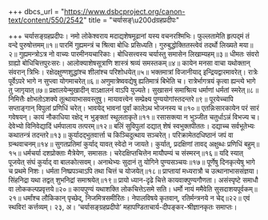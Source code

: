 +++
dbcs_url = "https://www.dsbcproject.org/canon-text/content/550/2542"
title = "चर्यासङ्\u200dग्रहप्रदीपः"

+++
चर्यासङ्‍ग्रहप्रदीपः।
नमो लोकेश्वराय
मदाद्यशेषमूढानां यस्य वचनरश्मिभिः।
फुल्लतामेति हृत्पद्‍मं तं वन्दे पुरुषोत्तमम्॥१॥
पारमिं गुह्यमन्त्रं च श्रित्वा बोधिः प्रसिध्यति।
गुरुबुद्धोक्तितस्त्वेवं तदर्थो लिख्यते मया॥२॥
गुह्यमन्त्रोऽत्र नो वाच्यः पारमीनयचारिकाः।
बोधिसत्त्वस्य चर्यास्तु समासेन लिखाम्यहम्॥३॥
धीमतः संवरो ग्राह्यो बोधिचित्तपुरःसरः।
आलोक्याशेषसूत्राणि शास्त्रं श्रव्यं समस्तकम्॥४॥
कायेन मनसा वाचा यथोक्तान् संवरान् त्रिभिः।
रक्षेदक्षुण्णशुद्धांश्च शीलांश्च परिशोधयेत्॥५॥
भक्तमात्रां विजानीयाद् इन्द्रियद्वारमावरेत्।
रात्रेः पूर्वेऽपरे भागे न सुप्त्वा योगमाचरेत्॥६॥
अणुमात्रेष्ववद्येषु ह्यतिमात्रं बिभेति च।
रात्रेर्भागत्रयं कृत्वा ह्यन्त्ये भागे तु जागृयात्॥७॥
प्रक्षालयेन्मुखादीन् वाऽक्षालनं वाऽपि युज्यते।
सुखासनं समाश्रित्य धर्माणां धर्मतां स्मरेत्॥८॥
निमित्तैः क्षोभतोऽशक्ये तूत्थायाभासवस्तुषु।
मायावत्त्वेन सम्प्रेक्ष्य पुण्ययोगांस्तदन्तरे॥९॥
पूरयेच्चापि सप्ताङ्गान् विपुलां प्रणिधिं चरेत्।
भावयेद् भावनां पूर्वां कालेऽथ भोजनस्य च॥१०॥
एतन्निःसारकायेन परं सारं गवेषयन्।
कायं नौकाधिया रक्षेद् न भुङ्‍क्तां स्थूलताकृते॥११॥
रसासक्त्या न भुञ्जीत चतुर्धाऽन्नं विभज्य च।
देवेभ्यो विनिवेद्यादिं धर्मपालाय तत्परम्॥१२॥
बलिं सुविपुलां दद्यात् शेषं स्वभुक्तपीततः।
दद्याच्च सर्वभूतेभ्यः कथातन्त्रं तदन्तरे॥१३॥
कुर्यादद्भुतवार्त्ता च किञ्चिदुत्थाय सञ्चरेत्।
परिक्रामेतदधिष्ठानं जपं वा ग्रन्थवाचनम्॥१४॥
सुगतप्रतिमां कुर्याद् यावत् स्वेदो न जायते।
कुर्यात्, प्रदक्षिणां तावद् अक्षुब्धः प्रणिधिं बहुम्॥१५॥
धर्मचर्या दशप्रोक्ताः मैत्रेयेण, समासतः।
चरेदक्षिप्तचित्तेन मायौपम्यं च संस्मरन्॥१६॥
यदि स्यात् पूजयेत् संघं कुर्याद् वा बालकोत्सवम्।
अनाथेभ्यः सुदानं तु योगिने पुण्यसञ्चयः॥१७॥
पूर्णेषु दिनकृत्येषु भागे च प्रथमे निशः।
धर्मता निष्प्रपञ्चाऽपि तथा चित्तं च योजयेत्॥१८॥
प्राप्तायां मध्यरात्रौ च उत्थानाभाससंज्ञया।
सिंहनिद्रा यथा तद्वत् शुभनिद्रां समाश्रयेत्॥१९॥
प्रायो ध्यान-दृढे चित्ते कायवाक्‍पुण्यगौणता।
असंस्पृष्टे समाधौ वा लोककल्पप्रवृत्तये॥२०॥
कायपुण्यं यथाशक्ति लोकचित्तेऽसमे सति।
धर्मो नायं ममैवेति सुसदाशयपूर्वकम्॥२१॥
धर्मांश्च लौकिकान् पृच्छेद्, निजमित्रसमीरितः।
नेपालविषये कृतवान्, रतिर्मन्त्रनये न चेद्॥२२॥
एवं स्थविर! कर्त्तव्यम्। २३, अ।
‘चर्यासङ्‍ग्रहप्रदीपो’ महापण्डिताचार्य-दीपङ्कर-श्रीज्ञानकृतः समाप्तः।
